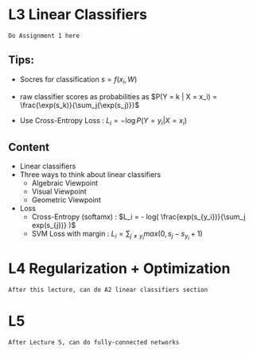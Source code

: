 # L3 Linear Classifiers
`Do Assignment 1 here`
## **Tips:**  
- Socres for classification $s = f(x_i, W)$  

- raw classifier scores as probabilities as $P(Y = k | X = x_i) = \frac{\exp(s_k)}{\sum_j{\exp(s_j)}}$

- Use Cross-Entropy Loss : $L_i = - \log P(Y = y_i | X = x_i)$

## Content 
- Linear classifiers
- Three ways to think about linear classifiers
  - Algebraic Viewpoint
  - Visual Viewpoint
  - Geometric Viewpoint
- Loss
  - Cross-Entropy (softamx) : $L_i = - log( \frac{exp(s_{y_i})}{\sum_j exp(s_{j})} )$
  - SVM Loss with margin : $L_i = \sum_{j\neq y_i} max(0, s_j - s_{y_i} +1 )$



# L4 Regularization + Optimization
`After this lecture, can do A2 linear classifiers section`


# L5
`After Lecture 5, can do fully-connected networks`